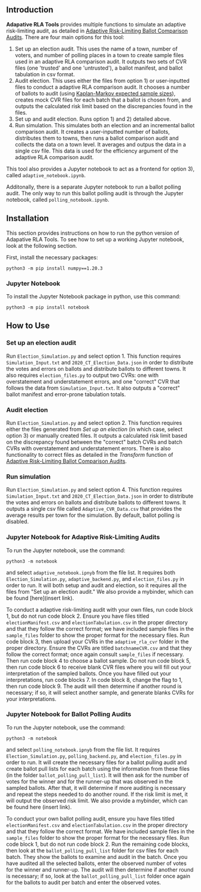 ## Introduction

**Adapative RLA Tools** provides multiple functions to simulate an adaptive risk-limiting audit, as detailed in [Adaptive Risk-Limiting Ballot Comparison Audits](https://arxiv.org/abs/2202.02607). There are four main options for this tool: 
1) Set up an election audit. This uses the name of a town, number of voters, and number of polling places in a town to create sample files used in an adaptive RLA comparison audit. It outputs two sets of CVR files (one 'trusted' and one 'untrusted'), a ballot manifest, and ballot tabulation in csv format. 
2) Audit election. This uses either the files from option 1) or user-inputted files to conduct a adaptive RLA comparison audit. It chooses a number of ballots to audit (using [Kaplan-Markov expected sample sizes](https://ucb-stat-159-s21.github.io/site/Notes/audit.html)), creates mock CVR files for each batch that a ballot is chosen from, and outputs the calculated risk limit based on the discrepancies found in the files. 
3) Set up and audit election. Runs option 1) and 2) detailed above.
4) Run simulation. This simulates both an election and an incremental ballot comparison audit. It creates a user-inputted number of ballots, distributes them to towns, then runs a ballot comparison audit and collects the data on a town level. It averages and outpus the data in a single csv file. This data is used for the efficiency argument of the adaptive RLA comparison audit. 

This tool also provides a Jupyter notebook to act as a frontend for option 3), called `adaptive_notebook.ipynb`. 

Additonally, there is a separate Jupyter notebook to run a ballot polling audit. The only way to run this ballot polling audit is through the Jupyter notebook, called `polling_notebook.ipynb`.

## Installation

This section provides instructions on how to run the python version of Adapative RLA Tools. To see how to set up a working Jupyter notebook, look at the following section.

First, install the necessary packages:

	python3 -m pip install numpy==1.20.3

### Jupyter Notebook

To install the Jupyter Notebook package in python, use this command:

	python3 -m pip install notebook

## How to Use
### Set up an election audit

Run `Election_Simulation.py` and select option 1. This function requires `Simulation_Input.txt` and `2020_CT_Election_Data.json` in order to distribute the votes and errors on ballots and distribute ballots to different towns. It also requires `election_files.py` to output two CVRs: one with overstatement and understatement errors, and one "correct" CVR that follows the data from `Simulation_Input.txt`. It also outputs a "correct" ballot manifest and error-prone tabulation totals.

### Audit election

Run `Election_Simulation.py` and select option 2. This function requires either the files generated from *Set up an election* (in which case, select option 3) or manually created files. It outputs a calculated risk limit based on the discrepancy found between the "correct" batch CVRs and batch CVRs with overstatement and understatement errors. There is also functionality to correct files as detailed in the *Transform* function of [Adaptive Risk-Limiting Ballot Comparison Audits](https://arxiv.org/abs/2202.02607). 

### Run simulation

Run `Election_Simulation.py` and select option 4. This function requires `Simulation_Input.txt` and `2020_CT_Election_Data.json` in order to distribute the votes and errors on ballots and distribute ballots to different towns. It outputs a single csv file called `Adaptive_CVR_Data.csv` that provides the average results per town for the simulation. By default, ballot polling is disabled. 

### Jupyter Notebook for Adaptive Risk-Limiting Audits

To run the Jupyter notebook, use the command:
	
	python3 -m notebook

and select `adaptive_notebook.ipnyb` from the file list. It requires both `Election_Simulation.py`, `adaptive_backend.py`, and `election_files.py` in order to run. It will both setup and audit and election, so it requires all the files from "Set up an election audit." We also provide a mybinder, which can be found [here](insert link).

To conduct a adaptive risk-limiting audit with your own files, run code block 1, but do not run code block 2. Ensure you have files titled `electionManifest.csv` and `electionTabulation.csv` in the proper directory and that they follow the correct format; we have included sample files in the `sample_files` folder to show the proper format for the necessary files. Run code block 3, then upload your CVRs in the `adaptive_rla_cvr` folder in the proper directory. Ensure the CVRs are titled `batchnameCVR.csv` and that they follow the correct format; once again consult `sample_files` if necessary. Then run code block 4 to choose a ballot sample. Do not run code block 5, then run code block 6 to receive blank CVR files where you will fill out your interpretation of the sampled ballots. Once you have filled out your interpretations, run code blocks 7. In code block 8, change the flag to 1, then run code block 9. The audit will then determine if another round is necessary; if so, it will select another sample, and generate blanks CVRs for your interpretations. 

### Jupyter Notebook for Ballot Polling Audits

To run the Jupyter notebook, use the command:
	
	python3 -m notebook

and select `polling_notebook.ipnyb` from the file list. It requires `Election_Simulation.py`, `polling_backend.py`, and `election_files.py` in order to run. It will create the necessary files for a ballot pulling audit and create ballot pull lists for each batch using the information from these files (in the folder `ballot_polling_pull_list`). It will then ask for the number of votes for the winner and for the runner-up that was observed in the sampled ballots. After that, it will determine if more auditing is necessary and repeat the steps needed to do another round. If the risk limit is met, it will output the observed risk limit. We also provide a mybinder, which can be found here (insert link).

To conduct your own ballot polling audit, ensure you have files titled `electionManifest.csv` and `electionTabulation.csv` in the proper directory and that they follow the correct format. We have included sample files in the `sample_files` folder to show the proper format for the necessary files. Run code block 1, but do not run code block 2. Run the remaining code blocks, then look at the `ballot_polling_pull_list` folder for csv files for each batch. They show the ballots to examine and audit in the batch. Once you have audited all the selected ballots, enter the observed number of votes for the winner and runner-up. The audit will then determine if another round is necessary; if so, look at the `ballot_polling_pull_list` folder once again for the ballots to audit per batch and enter the observed votes.
